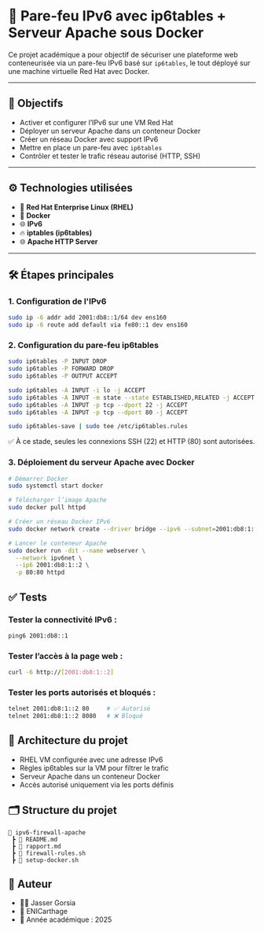 # 🔐 Pare-feu IPv6 avec ip6tables + Serveur Apache sous Docker

Ce projet académique a pour objectif de sécuriser une plateforme web conteneurisée via un pare-feu IPv6 basé sur `ip6tables`, le tout déployé sur une machine virtuelle Red Hat avec Docker.

---

## 📌 Objectifs

- Activer et configurer l’IPv6 sur une VM Red Hat
- Déployer un serveur Apache dans un conteneur Docker
- Créer un réseau Docker avec support IPv6
- Mettre en place un pare-feu avec `ip6tables`
- Contrôler et tester le trafic réseau autorisé (HTTP, SSH)

---

## ⚙️ Technologies utilisées

- 🐧 **Red Hat Enterprise Linux (RHEL)**
- 🐳 **Docker**
- 🌐 **IPv6**
- 🔥 **iptables (ip6tables)**
- 🌐 **Apache HTTP Server**

---

## 🛠️ Étapes principales

### 1. Configuration de l'IPv6

```bash
sudo ip -6 addr add 2001:db8::1/64 dev ens160
sudo ip -6 route add default via fe80::1 dev ens160
```
### 2. Configuration du pare-feu ip6tables
```bash
sudo ip6tables -P INPUT DROP
sudo ip6tables -P FORWARD DROP
sudo ip6tables -P OUTPUT ACCEPT

sudo ip6tables -A INPUT -i lo -j ACCEPT
sudo ip6tables -A INPUT -m state --state ESTABLISHED,RELATED -j ACCEPT
sudo ip6tables -A INPUT -p tcp --dport 22 -j ACCEPT
sudo ip6tables -A INPUT -p tcp --dport 80 -j ACCEPT

sudo ip6tables-save | sudo tee /etc/ip6tables.rules
```
✅ À ce stade, seules les connexions SSH (22) et HTTP (80) sont autorisées.

### 3. Déploiement du serveur Apache avec Docker
```bash
# Démarrer Docker
sudo systemctl start docker

# Télécharger l’image Apache
sudo docker pull httpd

# Créer un réseau Docker IPv6
sudo docker network create --driver bridge --ipv6 --subnet=2001:db8:1::/64 ipv6net

# Lancer le conteneur Apache
sudo docker run -dit --name webserver \
  --network ipv6net \
  --ip6 2001:db8:1::2 \
  -p 80:80 httpd
```
## ✅ Tests
### Tester la connectivité IPv6 :
```bash
ping6 2001:db8::1
```

### Tester l’accès à la page web :
```bash
curl -6 http://[2001:db8:1::2]
````

### Tester les ports autorisés et bloqués :
```bash
telnet 2001:db8:1::2 80     # ✅ Autorisé
telnet 2001:db8:1::2 8080   # ❌ Bloqué
```

## 🧱 Architecture du projet

  - RHEL VM configurée avec une adresse IPv6
  - Règles ip6tables sur la VM pour filtrer le trafic
  - Serveur Apache dans un conteneur Docker
  - Accès autorisé uniquement via les ports définis

## 🗂 Structure du projet
```arduino
📁 ipv6-firewall-apache
 ┣ 📄 README.md
 ┣ 📄 rapport.md
 ┣ 🔧 firewall-rules.sh
 ┣ 🐳 setup-docker.sh
```
## 🧠 Auteur

  - 👨‍💻 Jasser Gorsia
  - 🏫 ENICarthage
  - 📅 Année académique : 2025


